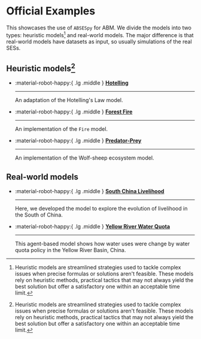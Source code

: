 # Official Examples

This showcases the use of `ABSESpy` for ABM. We divide the models into two types: heuristic models[^1] and real-world models. The major difference is that real-world models have datasets as input, so usually simulations of the real SESs.

## Heuristic models[^1]

<div class="grid cards" markdown>

-   :material-robot-happy:{ .lg .middle } __[Hotelling]__

    ---
    An adaptation of the Hotelling's Law model.

    <!-- [:octicons-arrow-right-24: Checkout] -->

-   :material-robot-happy:{ .lg .middle } __[Forest Fire]__

    ---
    An implementation of the `Fire` model.

    <!-- [:octicons-arrow-right-24: Checkout] -->

-   :material-robot-happy:{ .lg .middle } __[Predator-Prey]__

    ---
    An implementation of the Wolf-sheep ecosystem model.

    <!-- [:octicons-arrow-right-24: Checkout] -->

</div>


## Real-world models

<div class="grid cards" markdown>

-   :material-robot-happy:{ .lg .middle } __[South China Livelihood]__

    ---
    Here, we developed the model to explore the evolution of livelihood in the South of China.

    <!-- [:octicons-arrow-right-24: Checkout] -->

-   :material-robot-happy:{ .lg .middle } __[Yellow River Water Quota]__

    ---
    This agent-based model shows how water uses were change by water quota policy in the Yellow River Basin, China.

    <!-- [:octicons-arrow-right-24: Checkout] -->

</div>

[^1]:
    Heuristic models are streamlined strategies used to tackle complex issues when precise formulas or solutions aren't feasible. These models rely on heuristic methods, practical tactics that may not always yield the best solution but offer a satisfactory one within an acceptable time limit.


<!-- Heuristic models -->
  [Hotelling]: ../tutorial/beginner/hotelling_tutorial.ipynb
  [Forest Fire]: ../tutorial/beginner/fire_tutorial.ipynb
  [Predator-Prey]: ../tutorial/beginner/predation_tutorial.ipynb

<!-- Real-world models -->
  [South China Livelihood]: official/south_china_livelihood.md
  [Yellow River Water Quota]: official/yellow_river_water_quota.md
